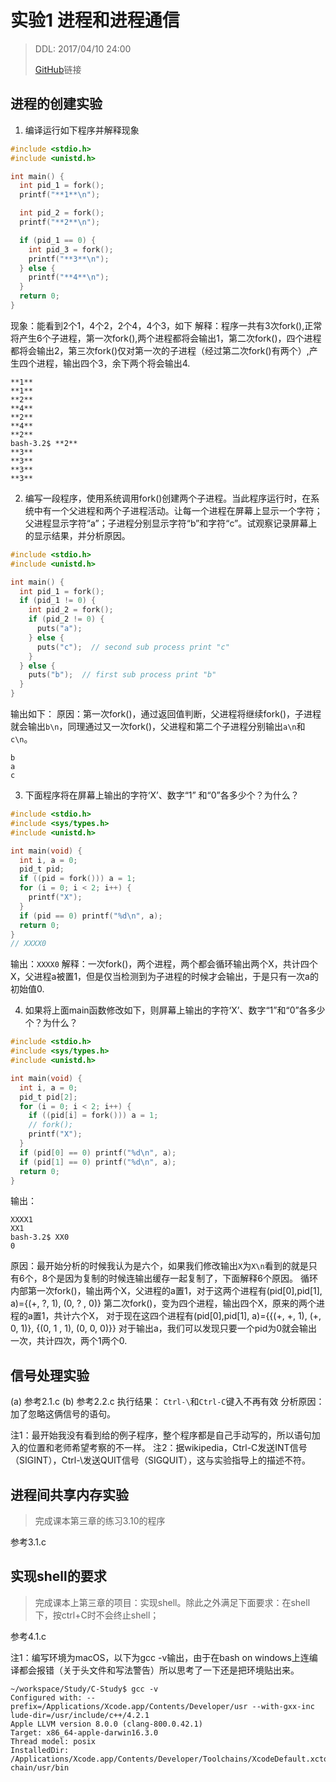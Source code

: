 # 实验1 进程和进程通信
> DDL: 2017/04/10 24:00
>
> [GitHub](https://github.com/jskyzero/C-Study/tree/master/POSIX)链接

## 进程的创建实验
1. 编译运行如下程序并解释现象
```C
#include <stdio.h>
#include <unistd.h>

int main() {
  int pid_1 = fork();
  printf("**1**\n");

  int pid_2 = fork();
  printf("**2**\n");

  if (pid_1 == 0) {
    int pid_3 = fork();
    printf("**3**\n");
  } else {
    printf("**4**\n");
  }
  return 0;
}
```
现象：能看到2个1，4个2，2个4，4个3，如下
解释：程序一共有3次fork(),正常将产生6个子进程，第一次fork(),两个进程都将会输出1，第二次fork()，四个进程都将会输出2，第三次fork()仅对第一次的子进程（经过第二次fork()有两个）,产生四个进程，输出四个3，余下两个将会输出4.
```
**1**
**1**
**2**
**4**
**2**
**4**
**2**
bash-3.2$ **2**
**3**
**3**
**3**
**3**
```

2. 编写一段程序，使用系统调用fork()创建两个子进程。当此程序运行时，在系统中有一个父进程和两个子进程活动。让每一个进程在屏幕上显示一个字符；父进程显示字符“a”；子进程分别显示字符“b”和字符“c”。试观察记录屏幕上的显示结果，并分析原因。

```C
#include <stdio.h>
#include <unistd.h>

int main() {
  int pid_1 = fork();
  if (pid_1 != 0) {
    int pid_2 = fork();
    if (pid_2 != 0) {
      puts("a");
    } else {
      puts("c");  // second sub process print "c"
    }
  } else {
    puts("b");  // first sub process print "b"
  }
}
```
输出如下：
原因：第一次fork()，通过返回值判断，父进程将继续fork()，子进程就会输出`b\n`，同理通过又一次fork()，父进程和第二个子进程分别输出`a\n`和`c\n`。
```
b
a
c
```

3. 下面程序将在屏幕上输出的字符‘X’、数字“1” 和“0”各多少个？为什么？
```C
#include <stdio.h>
#include <sys/types.h>
#include <unistd.h>

int main(void) {
  int i, a = 0;
  pid_t pid;
  if ((pid = fork())) a = 1;
  for (i = 0; i < 2; i++) {
    printf("X");
  }
  if (pid == 0) printf("%d\n", a);
  return 0;
}
// XXXX0
```
输出：`XXXX0`
解释：一次fork()，两个进程，两个都会循环输出两个X，共计四个X，父进程a被置1，但是仅当检测到为子进程的时候才会输出，于是只有一次a的初始值0.

4. 如果将上面main函数修改如下，则屏幕上输出的字符‘X’、数字“1”和“0”各多少个？为什么？
```C
#include <stdio.h>
#include <sys/types.h>
#include <unistd.h>

int main(void) {
  int i, a = 0;
  pid_t pid[2];
  for (i = 0; i < 2; i++) {
    if ((pid[i] = fork())) a = 1;
    // fork();
    printf("X");
  }
  if (pid[0] == 0) printf("%d\n", a);
  if (pid[1] == 0) printf("%d\n", a);
  return 0;
} 
```
输出：
```
XXXX1
XX1
bash-3.2$ XX0
0
```
原因：最开始分析的时候我认为是六个，如果我们修改输出`X`为`X\n`看到的就是只有6个，8个是因为复制的时候连输出缓存一起复制了，下面解释6个原因。
循环内部第一次fork()，输出两个X，父进程的a置1，对于这两个进程有(pid[0],pid[1], a)={(+, ?, 1), (0, ? , 0)}
第二次fork()，变为四个进程，输出四个X，原来的两个进程的a置1，共计六个X，
对于现在这四个进程有(pid[0],pid[1], a)={{(+, +, 1), (+, 0, 1)}, {(0, 1 , 1), (0, 0, 0)}}
对于输出a，我们可以发现只要一个pid为0就会输出一次，共计四次，两个1两个0.

## 信号处理实验
(a) 参考2.1.c
(b) 参考2.2.c
执行结果：
`Ctrl-\`和`Ctrl-C`键入不再有效
分析原因：
加了忽略这俩信号的语句。

注1：最开始我没有看到给的例子程序，整个程序都是自己手动写的，所以语句加入的位置和老师希望考察的不一样。
注2：据wikipedia，Ctrl-C发送INT信号（SIGINT），Ctrl-\发送QUIT信号（SIGQUIT），这与实验指导上的描述不符。

## 进程间共享内存实验
> 完成课本第三章的练习3.10的程序

参考3.1.c

## 实现shell的要求
> 完成课本上第三章的项目：实现shell。除此之外满足下面要求：在shell下，按ctrl+C时不会终止shell；

参考4.1.c

注1：编写环境为macOS，以下为gcc -v输出，由于在bash on windows上连编译都会报错（关于头文件和写法警告）所以思考了一下还是把环境贴出来。
```shell
~/workspace/Study/C-Study$ gcc -v
Configured with: --prefix=/Applications/Xcode.app/Contents/Developer/usr --with-gxx-inc
lude-dir=/usr/include/c++/4.2.1
Apple LLVM version 8.0.0 (clang-800.0.42.1)
Target: x86_64-apple-darwin16.3.0
Thread model: posix
InstalledDir: /Applications/Xcode.app/Contents/Developer/Toolchains/XcodeDefault.xctool
chain/usr/bin
```